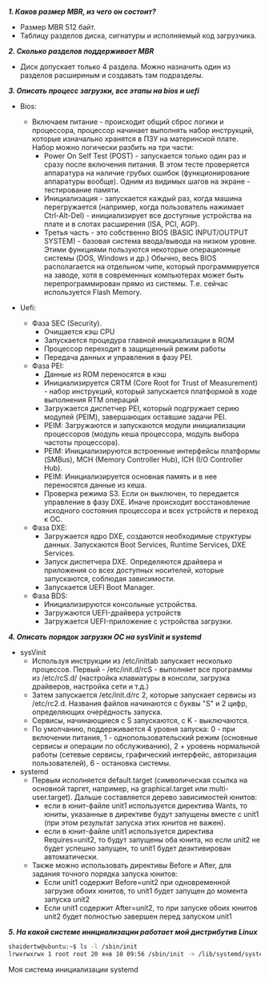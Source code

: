 ***1. Каков размер MBR, из чего он состоит?***  
+ Размер MBR 512 байт.
+ Таблицу разделов диска, сигнатуры и исполняемый код загрузчика.  

***2. Сколько разделов поддерживает MBR***  
+ Диск допускает только 4 раздела. Можно назначить один из разделов расшириным и создавать там подразделы.  

***3. Описать процесс загрузки, все этапы на bios и uefi***  
+ Bios:
  + Включаем питание - происходит общий сброс логики и процессора, процессор начинает выполнять набор инструкций, которые изначально хранятся в ПЗУ на материнской плате. Набор можно логически разбить на три части:
    + Power On Self Test (POST) - запускается только один раз и сразу после включения питания. В этом тесте проверяется аппаратура на наличие грубых ошибок (функционирование аппаратуры вообще). Одним из видимых шагов на экране - тестирование памяти.
    + Инициализация - запускается каждый раз, когда машина перегружается (например, когда пользователь нажимает Ctrl-Alt-Del) - инициализирует все доступные устройства на плате и в слотах расширения (ISA, PCI, AGP).
    + Третья часть - это собственно BIOS (BASIC INPUT/OUTPUT SYSTEM) - базовая система ввода/вывода на низком уровне. Этими функциями пользуются некоторые операционные системы (DOS, Windows и др.) Обычно, весь BIOS располагается на отдельном чипе, который программируется на заводе, хотя в современных компьютерах может быть перепрограммирован прямо из системы. Т.е. сейчас используется Flash Memory.

+ Uefi:
  + Фаза SEC (Security).
    + Очищается кэш CPU
    + Запускается процедура главной инициализации в ROM
    + Процессор переходит в защищенный режим работы
    + Передача данных и управления в фазу PEI.
  + Фаза PEI:
    + Данные из ROM переносятся в кэш
    + Инициализируется CRTM (Core Root for Trust of Measurement) - набор инструкций, который запускается платформой в ходе выполнения RTM операций
    + Загружается диспетчер PEI, который подгружает серию модулей (PEIM), завершающих оставшие задачи PEI.
    + PEIM: Загружаются и запускаются модули инициализации процессоров (модуль кеша процессора, модуль выбора частоты процессора).
    + PEIM: Инициализируются встроенные интерфейсы платформы (SMBus), MCH (Memory Controller Hub), ICH (I/O Controller Hub).
    + PEIM: Инициализируется основная память и в нее переносятся данные из кеша.
    + Проверка режима S3. Если он выключен, то передается управление в фазу DXE. Иначе происходит восстановление исходного состояния процессора и всех устройств и переход к ОС.
  + Фаза DXE:
    + Загружается ядро DXE, создаются необходимые структуры данных. Запускаются Boot Services, Runtime Services, DXE Services.
    + Запуск диспетчера DXE. Определяются драйвера и приложения со всех доступных носителей, которые запускаются, соблюдая зависимости.
    + Запускается UEFI Boot Manager.
  + Фаза BDS:
     + Инициализируются консольные устройства.
     + Загружаются UEFI-драйвера устройств
     + Загружается UEFI-приложение с устройства загрузки.  
   
***4. Описать порядок загрузки OC на sysVinit и systemd***
+ sysVinit
    + Используя инструкции из /etc/inittab запускает несколько процессов. Первый - /etc/init.d/rcS - выполняет все программы из /etc/rcS.d/ (настройка клавиатуры в консоли, загрузка драйверов, настройка сети и т.д.)
    + Затем запускается /etc/init.d/rc 2, которые запускает сервисы из /etc/rc2.d. Названия файлов начинаются с буквы "S" и 2 цифр, определяющих очерёдность запуска.
    + Сервисы, начинающиеся с S запускаются, с K - выключаются.
    + По умолчанию, поддерживается 4 уровня запуска: 0 - при включении питания, 1 - однопользовательский режим (основные сервисы и операции по обслуживанию), 2 + уровень нормальной работы (сетевые сервисы, графический интерфейс, авторизация пользователей), 6 - остановка системы.
 + systemd
    + Первым исполняется default.target (символическая ссылка на основной таргет, например, на graphical.target или multi-user.target). Дальше составляется дерево зависимостей юнитов:
      + если в юнит-файле unit1 используется директива Wants, то юниты, указанные в директиве будут запущены вместе с unit1 (при этом результат запуска этих юнитов не важен).
      + если в юнит-файле unit1 используется директива Requires=unit2, то будут запущены оба юнита, но если unit2 не будет успешно запущен, то unit1 будет деактивирован автоматически.
    + Также можно использовать директивы Before и After, для задания точного порядка запуска юнитов:
      + Если unit1 содержит Before=unit2 при одновременной загрузке обоих юнитов, то unit1 будет запущен до момента запуска unit2
      + Если unit1 содержит After=unit2, то при запуске обоих юнитов unit2 будет полностью завершен перед запуском unit1
 
***5. На какой системе инициализации работает мой дистрибутив Linux*** 
```bash
shaidertw@ubuntu:~$ ls -l /sbin/init
lrwxrwxrwx 1 root root 20 янв 10 09:56 /sbin/init -> /lib/systemd/systemd
```
Моя система инициализации systemd

